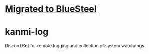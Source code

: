 # [Migrated to BlueSteel](https://yozora.bluesteel.737.jp.net/Sequenzia/Tangleroad-ImpactX)

# kanmi-log

Discord Bot for remote logging and collection of system watchdogs
